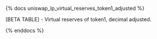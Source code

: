 {% docs uniswap_lp_virtual_reserves_token1_adjusted %}

[BETA TABLE] - Virtual reserves of token1, decimal adjusted.

{% enddocs %}